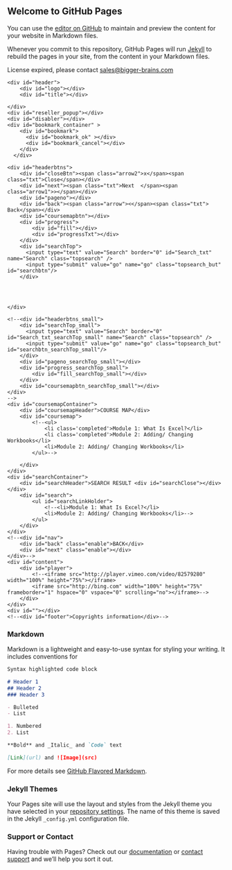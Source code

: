 ## Welcome to GitHub Pages

You can use the [editor on GitHub](https://github.com/computamike/skills/edit/main/README.md) to maintain and preview the content for your website in Markdown files.

Whenever you commit to this repository, GitHub Pages will run [Jekyll](https://jekyllrb.com/) to rebuild the pages in your site, from the content in your Markdown files.

<script type="text/javascript" language="javascript" src="js/lib/jquery-1.5.js"></script>
<script type="text/javascript" language="javascript" src="js/lib/jscroller.js"></script>
<script type="text/javascript" language="javascript" src="js/lib/jquery.ui.ipad.altfix.js"></script>
<script type="text/javascript" language="javascript" src="config.js"></script>
<script type="text/javascript" language="javascript" src="js/Utils.js"></script>
<script type="text/javascript" language="javascript" src="js/Model.js"></script>
<script type="text/javascript" language="javascript" src="js/View.js"></script>
<script type="text/javascript" language="javascript" src="js/Framework.js"></script>
<script type="text/javascript" language="javascript" src="js/Navigation.js"></script>
<div id="reseller_popup">
	<div id="symbol"></div>
	<div id="info">License expired, please contact <a href="mailto:sales@bigger-brains.com">sales@bigger-brains.com</a></div>
	
</div>
<div id="container">
	
	<div id="header">
		<div id="logo"></div>
		<div id="title"></div>
		
	</div>
	<div id="reseller_popup"></div>
	<div id="disabler"></div>
	<div id="bookmark_container" >
		<div id="bookmark">
		  <div id="bookmark_ok" ></div>
		  <div id="bookmark_cancel"></div>
		</div>
	  </div>
	
	<div id="headerbtns">
		<div id="closeBtn"><span class="arrow2">x</span><span class="txt">Close</span></div>
		<div id="next"><span class="txt">Next  </span><span class="arrow1">></span></div>
		<div id="pageno"></div>
		<div id="back"><span class="arrow"><</span><span class="txt"> Back</span></div>	
		<div id="coursemapbtn"></div>
		<div id="progress">
			<div id="fill"></div>
			<div id="progressTxt"></div>
		</div>
		<div id="searchTop">
		  <input type="text" value="Search" border="0" id="Search_txt" name="Search" class="topsearch" />
		  <input type="submit" value="go" name="go" class="topsearch_but" id="searchbtn"/>
		</div>
		
		
		
		
	</div>
	
	<!--<div id="headerbtns_small">
		<div id="searchTop_small">
		  <input type="text" value="Search" border="0" id="Search_txt_searchTop_small" name="Search" class="topsearch" />
		  <input type="submit" value="go" name="go" class="topsearch_but" id="searchbtn_searchTop_small"/>
		</div>
		<div id="pageno_searchTop_small"></div>
		<div id="progress_searchTop_small">
			<div id="fill_searchTop_small"></div>
		</div>
		<div id="coursemapbtn_searchTop_small"></div>
	</div>
	-->
	<div id="coursemapContainer">
		<div id="coursemapHeader">COURSE MAP</div>
		<div id="coursemap">
			<!--<ul>
				<li class='completed'>Module 1: What Is Excel?</li>
				<li class='completed'>Module 2: Adding/ Changing Workbooks</li>
				<li>Module 2: Adding/ Changing Workbooks</li>
			</ul>-->
		
		</div>
	</div>
	<div id="searchContainer">
		<div id="searchHeader">SEARCH RESULT <div id="searchClose"></div></div>
		<div id="search">
			<ul id="searchLinkHolder">
				<!--<li>Module 1: What Is Excel?</li>
				<li>Module 2: Adding/ Changing Workbooks</li>-->
			</ul>
		</div>
	</div>
	<!--<div id="nav">
		<div id="back" class="enable">BACK</div>
		<div id="next" class="enable"></div>
	</div>-->
	<div id="content">
		<div id="player">
			<!--<iframe src="http://player.vimeo.com/video/82579280" width="100%" height="75%"></iframe>
			<iframe src="http://bing.com" width="100%" height="75%" frameborder="1" hspace="0" vspace="0" scrolling="no"></iframe>-->			
		</div>
	</div>
	<div id=""></div>
	<!--<div id="footer">Copyrights information</div>-->
</div>


### Markdown

Markdown is a lightweight and easy-to-use syntax for styling your writing. It includes conventions for

```markdown
Syntax highlighted code block

# Header 1
## Header 2
### Header 3

- Bulleted
- List

1. Numbered
2. List

**Bold** and _Italic_ and `Code` text

[Link](url) and ![Image](src)
```

For more details see [GitHub Flavored Markdown](https://guides.github.com/features/mastering-markdown/).

### Jekyll Themes

Your Pages site will use the layout and styles from the Jekyll theme you have selected in your [repository settings](https://github.com/computamike/skills/settings/pages). The name of this theme is saved in the Jekyll `_config.yml` configuration file.

### Support or Contact

Having trouble with Pages? Check out our [documentation](https://docs.github.com/categories/github-pages-basics/) or [contact support](https://support.github.com/contact) and we’ll help you sort it out.
